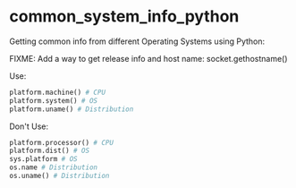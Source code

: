 # common_system_info_python

Getting common info from different Operating Systems using Python:

FIXME: Add a way to get release info and host name:
socket.gethostname()

Use:
~~~python
platform.machine() # CPU
platform.system() # OS
platform.uname() # Distribution
~~~

Don't Use:
~~~python
platform.processor() # CPU
platform.dist() # OS
sys.platform # OS
os.name # Distribution
os.uname() # Distribution
~~~
